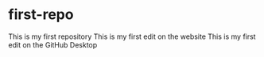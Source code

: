 # first-repo
This is my first repository
This is my first edit on the website
This is my first edit on the GitHub Desktop